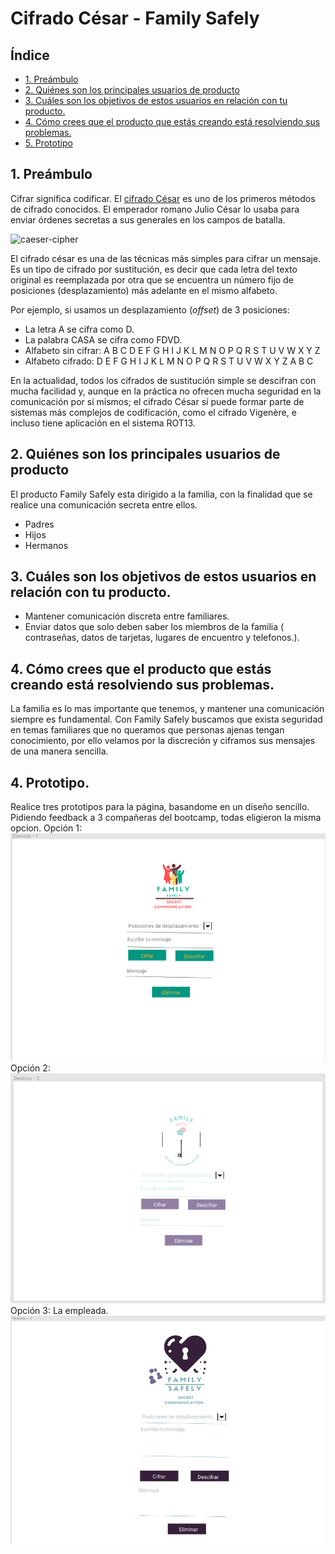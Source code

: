 # Cifrado César - Family Safely
## Índice

* [1. Preámbulo](#1-preámbulo)
* [2. Quiénes son los principales usuarios de producto](#2-quiénes-son-los-principales-usuarios-deproducto)
* [3. Cuáles son los objetivos de estos usuarios en relación con tu producto.](#3-cuáles-son-los-objetivos-de-estos-usuarios-en-relación-con-tu-producto.)
* [4. Cómo crees que el producto que estás creando está resolviendo sus problemas.](#4-cómo-crees-que-el-producto-que-estás-creando-está-resolviendo-sus-problemas.)
* [5. Prototipo](#5-prototipo)

## 1. Preámbulo

Cifrar significa codificar. El [cifrado César](https://en.wikipedia.org/wiki/Caesar_cipher)
es uno de los primeros métodos de cifrado conocidos. El emperador romano Julio
César lo usaba para enviar órdenes secretas a sus generales en los campos de
batalla.

![caeser-cipher](https://upload.wikimedia.org/wikipedia/commons/thumb/2/2b/Caesar3.svg/2000px-Caesar3.svg.png)

El cifrado césar es una de las técnicas más simples para cifrar un mensaje. Es
un tipo de cifrado por sustitución, es decir que cada letra del texto original
es reemplazada por otra que se encuentra un número fijo de posiciones
(desplazamiento) más adelante en el mismo alfabeto.

Por ejemplo, si usamos un desplazamiento (_offset_) de 3 posiciones:

* La letra A se cifra como D.
* La palabra CASA se cifra como FDVD.
* Alfabeto sin cifrar: A B C D E F G H I J K L M N O P Q R S T U V W X Y Z
* Alfabeto cifrado: D E F G H I J K L M N O P Q R S T U V W X Y Z A B C

En la actualidad, todos los cifrados de sustitución simple se descifran con
mucha facilidad y, aunque en la práctica no ofrecen mucha seguridad en la
comunicación por sí mismos; el cifrado César sí puede formar parte de sistemas
más complejos de codificación, como el cifrado Vigenère, e incluso tiene
aplicación en el sistema ROT13.

## 2. Quiénes son los principales usuarios de producto

El producto Family Safely esta dirigido a la familia, con la finalidad que se realice una comunicación secreta entre ellos.

* Padres
* Hijos
* Hermanos

## 3. Cuáles son los objetivos de estos usuarios en relación con tu producto.

* Mantener comunicación discreta entre familiares.
* Enviar datos que solo deben saber los miembros de la familia ( contraseñas, datos de tarjetas, lugares de encuentro y telefonos.).

## 4. Cómo crees que el producto que estás creando está resolviendo sus problemas.

 La familia es lo mas importante que tenemos, y mantener una comunicación siempre es fundamental. Con Family Safely buscamos que exista seguridad en temas familiares que no queramos que personas ajenas tengan conocimiento, por ello velamos por la discreción y ciframos sus mensajes de una manera sencilla.

## 4. Prototipo.
Realice tres prototipos para la página, basandome en un diseño sencillo. Pidiendo feedback a 3 compañeras del bootcamp, todas eligieron la misma opcion.
Opción 1:
<img src= "src/img/prototypeFamilia.png">
Opción 2:
<img src= "src/img/prototypePasteles.png">
Opción 3: La empleada.
<img src= "src/img/prototypeVersion2.png">